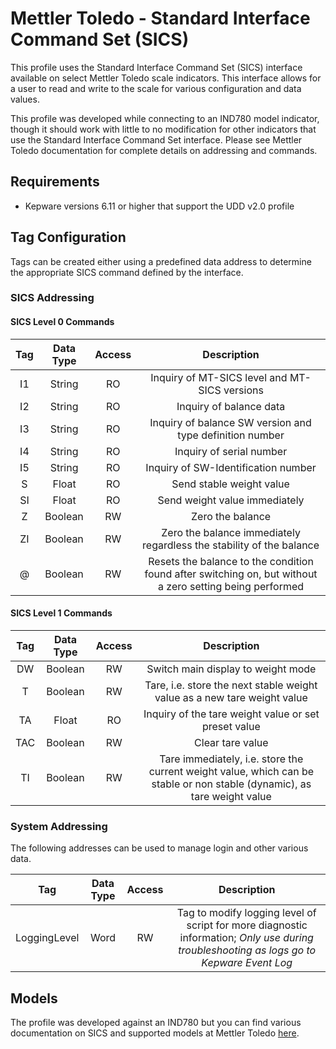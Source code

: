 # Mettler Toledo - Standard Interface Command Set (SICS)

This profile uses the Standard Interface Command Set (SICS) interface available on select Mettler Toledo scale indicators. This interface allows for a user to read and write to the scale for various configuration and data values.

This profile was developed while connecting to an IND780 model indicator, though it should work with little to no modification for other indicators that use the Standard Interface Command Set interface. Please see Mettler Toledo documentation for complete details on addressing and commands.

## Requirements

- Kepware versions 6.11 or higher that support the UDD v2.0 profile

## Tag Configuration

Tags can be created either using a predefined data address to determine the appropriate SICS command defined by the interface.

### SICS Addressing

#### SICS Level 0 Commands

|Tag|Data Type|Access|Description|
| :----------:  | :----------:  | :----------:  | :----------:  |
|I1             |String         |RO             |Inquiry of MT-SICS level and MT-SICS versions|
|I2             |String         |RO             |Inquiry of balance data|
|I3             |String         |RO             |Inquiry of balance SW version and type definition number|
|I4             |String         |RO             |Inquiry of serial number|
|I5             |String         |RO             |Inquiry of SW-Identification number|
|S              |Float          |RO             |Send stable weight value|
|SI             |Float          |RO             |Send weight value immediately|
|Z              |Boolean        |RW             |Zero the balance|
|ZI             |Boolean        |RW             |Zero the balance immediately regardless the stability of the balance|
|@              |Boolean        |RW             |Resets the balance to the condition found after switching on, but without a zero setting being performed|

#### SICS Level 1 Commands

|Tag|Data Type|Access|Description|
| :----------:  | :----------:  | :----------:  | :----------:  |
|DW             |Boolean        |RW             |Switch main display to weight mode|
|T              |Boolean        |RW             |Tare, i.e. store the next stable weight value as a new tare weight value|
|TA             |Float          |RO             |Inquiry of the tare weight value or set preset value|
|TAC            |Boolean        |RW             |Clear tare value|
|TI             |Boolean        |RW             |Tare immediately, i.e. store the current weight value, which can be stable or non stable (dynamic), as tare weight value|

### System Addressing

The following addresses can be used to manage login and other various data.

|Tag|Data Type| Access |Description|
| :----------:  | :----------:  | :----------:  |:----------:  |
|LoggingLevel|Word|RW|Tag to modify logging level of script for more diagnostic information; *Only use during troubleshooting as logs go to Kepware Event Log*|

## Models

The profile was developed against an IND780 but you can find various documentation on SICS and supported models at Mettler Toledo [here](https://www.mt.com/us/en/home/search/library.tabs.custom3.html#-191757885(page=1&keyword=SICS)).
